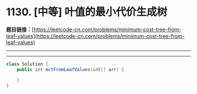 # 1130. [中等] 叶值的最小代价生成树

**题目链接：**[https://leetcode-cn.com/problems/minimum-cost-tree-from-leaf-values](https://leetcode-cn.com/problems/minimum-cost-tree-from-leaf-values)

---

<Cards card="leetcode_1130_minimum-cost-tree-from-leaf-values"></Cards>

---

```java
class Solution {
    public int mctFromLeafValues(int[] arr) {
        
    }
}
```
